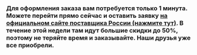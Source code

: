 <h3> Для оформления заказа вам потребуется только 1 минута. Можете перейти прямо сейчас и оставить заявку <a href="https://cutt.us/H9j36" target="_blank">на официальном сайте поставщика России (нажмите тут)</a>. В течение этой недели там идут большие скидки до 50%, поэтому не теряйте время и заказывайте. Наши друзья уже все приобрели. </h3>
